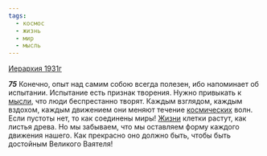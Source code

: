 ```yaml
---
tags:
  - космос
  - жизнь
  - мир
  - мысль
---
```


[Иерархия 1931г](/agni/1931)

___75___
Конечно, опыт над самим собою всегда полезен, ибо напоминает об испытании. Испытание есть признак творения. Нужно привыкать к [мысли](/tag/#мысль), что люди беспрестанно творят. Каждым взглядом, каждым вздохом, каждым движением они меняют течение [космических](/tag/#космос) волн. Если пустоты нет, то как соединены миры! [Жизни](/tag/#жизнь) клетки растут, как листья древа. Но мы забываем, что мы оставляем форму каждого движения нашего. Как прекрасно оно должно быть, чтобы быть достойным Великого Ваятеля!   

